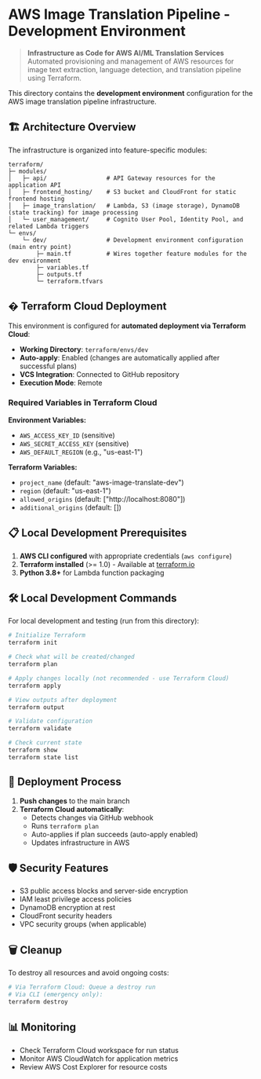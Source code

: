 # AWS Image Translation Pipeline - Development Environment

> **Infrastructure as Code for AWS AI/ML Translation Services**
> Automated provisioning and management of AWS resources for image text extraction, language detection, and translation pipeline using Terraform.

This directory contains the **development environment** configuration for the AWS image translation pipeline infrastructure.

## 🏗️ Architecture Overview

The infrastructure is organized into feature-specific modules:

```text
terraform/
├─ modules/
│   ├─ api/                 # API Gateway resources for the application API
│   ├─ frontend_hosting/    # S3 bucket and CloudFront for static frontend hosting
│   ├─ image_translation/   # Lambda, S3 (image storage), DynamoDB (state tracking) for image processing
│   └─ user_management/     # Cognito User Pool, Identity Pool, and related Lambda triggers
└─ envs/
    └─ dev/                 # Development environment configuration (main entry point)
        ├─ main.tf          # Wires together feature modules for the dev environment
        ├─ variables.tf
        ├─ outputs.tf
        └─ terraform.tfvars
```

## � Terraform Cloud Deployment

This environment is configured for **automated deployment via Terraform Cloud**:

- **Working Directory**: `terraform/envs/dev`
- **Auto-apply**: Enabled (changes are automatically applied after successful plans)
- **VCS Integration**: Connected to GitHub repository
- **Execution Mode**: Remote

### Required Variables in Terraform Cloud

**Environment Variables:**

- `AWS_ACCESS_KEY_ID` (sensitive)
- `AWS_SECRET_ACCESS_KEY` (sensitive)  
- `AWS_DEFAULT_REGION` (e.g., "us-east-1")

**Terraform Variables:**

- `project_name` (default: "aws-image-translate-dev")
- `region` (default: "us-east-1")
- `allowed_origins` (default: ["http://localhost:8080"])
- `additional_origins` (default: [])

## 📋 Local Development Prerequisites

1. **AWS CLI configured** with appropriate credentials (`aws configure`)
2. **Terraform installed** (>= 1.0) - Available at [terraform.io](https://terraform.io)
3. **Python 3.8+** for Lambda function packaging

## 🛠️ Local Development Commands

For local development and testing (run from this directory):

```bash
# Initialize Terraform
terraform init

# Check what will be created/changed
terraform plan

# Apply changes locally (not recommended - use Terraform Cloud)
terraform apply

# View outputs after deployment
terraform output

# Validate configuration
terraform validate

# Check current state
terraform show
terraform state list
```

## 🔄 Deployment Process

1. **Push changes** to the main branch
2. **Terraform Cloud automatically**:
   - Detects changes via GitHub webhook
   - Runs `terraform plan`
   - Auto-applies if plan succeeds (auto-apply enabled)
   - Updates infrastructure in AWS

## 🛡️ Security Features

- S3 public access blocks and server-side encryption
- IAM least privilege access policies
- DynamoDB encryption at rest
- CloudFront security headers
- VPC security groups (when applicable)

## 🗑️ Cleanup

To destroy all resources and avoid ongoing costs:

```bash
# Via Terraform Cloud: Queue a destroy run
# Via CLI (emergency only):
terraform destroy
```

## 📊 Monitoring

- Check Terraform Cloud workspace for run status
- Monitor AWS CloudWatch for application metrics
- Review AWS Cost Explorer for resource costs
